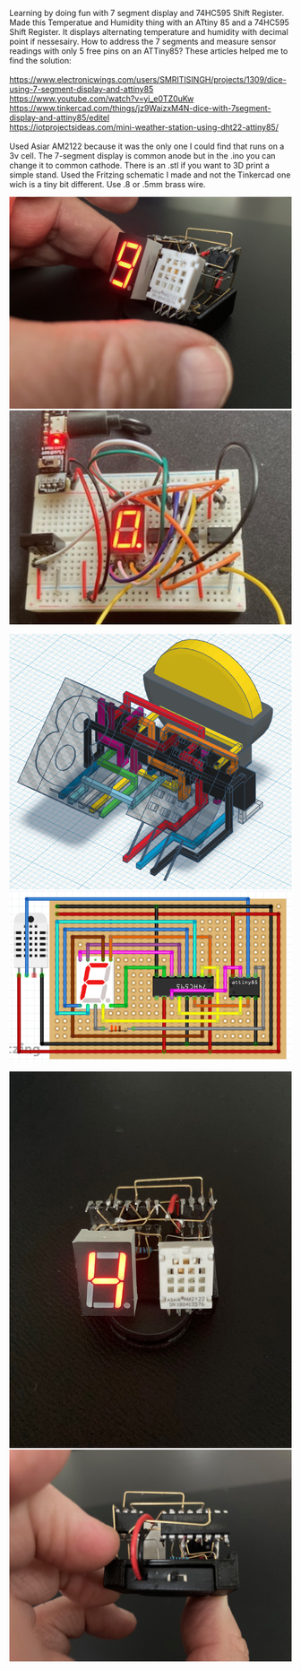 Learning by doing fun with 7 segment display and 74HC595 Shift Register. Made this Temperatue and Humidity thing with an ATtiny 85 and a 74HC595 Shift Register. It displays alternating temperature and humidity with decimal point if nessesairy. How to address the 7 segments and measure sensor readings with only 5 free pins on an ATTiny85? These articles helped me to find the solution:
<BR><BR>https://www.electronicwings.com/users/SMRITISINGH/projects/1309/dice-using-7-segment-display-and-attiny85
<BR>https://www.youtube.com/watch?v=yi_e0TZ0uKw
<BR>https://www.tinkercad.com/things/jz9WaizxM4N-dice-with-7segment-display-and-attiny85/editel
<BR>https://iotprojectsideas.com/mini-weather-station-using-dht22-attiny85/
<BR>
<BR>Used Asiar AM2122 because it was the only one I could find that runs on a 3v cell. The 7-segment display is common anode but in the .ino you can change it to common cathode. There is an .stl if you want to 3D print a simple stand. Used the Fritzing schematic I made and not the Tinkercad one wich is a tiny bit different. Use .8 or .5mm brass wire.

<img src="https://github.com/gtmans/ATTiny7segBitshift/blob/main/ATTiny7segBitshiftPic.jpg" width="600">
<img src="https://github.com/gtmans/ATTiny7segBitshift/blob/main/ATTiny7segBitshift-breadboard.png" width="600">

![temphum](https://github.com/gtmans/ATTiny7segBitshift/blob/main/ATTiny7segBitshift.png)<BR>
![temphum](https://github.com/gtmans/ATTiny7segBitshift/blob/main/ATTiny7segBitshift-FRITZING.png)<BR>

<img src="https://github.com/gtmans/ATTiny7segBitshift/blob/main/ATTiny7segBitshiftPic2.jpg"><BR>
<img src="https://github.com/gtmans/ATTiny7segBitshift/blob/main/ATTiny7segBitshiftPic-back.jpg">
